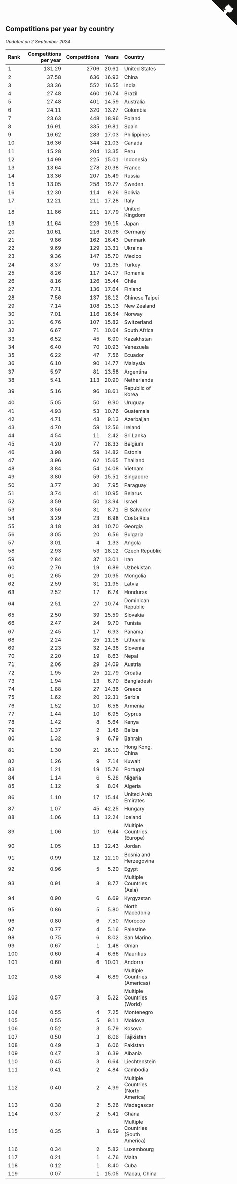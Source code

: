 ## Competitions per year by country

*Updated on  2 September 2024*

| Rank | Competitions per year | Competitions | Years | Country |
| :--- | ---: | ---: | ---: | :--- |
| 1 | 131.29 | 2706 | 20.61 | United States |
| 2 | 37.58 | 636 | 16.93 | China |
| 3 | 33.36 | 552 | 16.55 | India |
| 4 | 27.48 | 460 | 16.74 | Brazil |
| 5 | 27.48 | 401 | 14.59 | Australia |
| 6 | 24.11 | 320 | 13.27 | Colombia |
| 7 | 23.63 | 448 | 18.96 | Poland |
| 8 | 16.91 | 335 | 19.81 | Spain |
| 9 | 16.62 | 283 | 17.03 | Philippines |
| 10 | 16.36 | 344 | 21.03 | Canada |
| 11 | 15.28 | 204 | 13.35 | Peru |
| 12 | 14.99 | 225 | 15.01 | Indonesia |
| 13 | 13.64 | 278 | 20.38 | France |
| 14 | 13.36 | 207 | 15.49 | Russia |
| 15 | 13.05 | 258 | 19.77 | Sweden |
| 16 | 12.30 | 114 | 9.26 | Bolivia |
| 17 | 12.21 | 211 | 17.28 | Italy |
| 18 | 11.86 | 211 | 17.79 | United Kingdom |
| 19 | 11.64 | 223 | 19.15 | Japan |
| 20 | 10.61 | 216 | 20.36 | Germany |
| 21 | 9.86 | 162 | 16.43 | Denmark |
| 22 | 9.69 | 129 | 13.31 | Ukraine |
| 23 | 9.36 | 147 | 15.70 | Mexico |
| 24 | 8.37 | 95 | 11.35 | Turkey |
| 25 | 8.26 | 117 | 14.17 | Romania |
| 26 | 8.16 | 126 | 15.44 | Chile |
| 27 | 7.71 | 136 | 17.64 | Finland |
| 28 | 7.56 | 137 | 18.12 | Chinese Taipei |
| 29 | 7.14 | 108 | 15.13 | New Zealand |
| 30 | 7.01 | 116 | 16.54 | Norway |
| 31 | 6.76 | 107 | 15.82 | Switzerland |
| 32 | 6.67 | 71 | 10.64 | South Africa |
| 33 | 6.52 | 45 | 6.90 | Kazakhstan |
| 34 | 6.40 | 70 | 10.93 | Venezuela |
| 35 | 6.22 | 47 | 7.56 | Ecuador |
| 36 | 6.10 | 90 | 14.77 | Malaysia |
| 37 | 5.97 | 81 | 13.58 | Argentina |
| 38 | 5.41 | 113 | 20.90 | Netherlands |
| 39 | 5.16 | 96 | 18.61 | Republic of Korea |
| 40 | 5.05 | 50 | 9.90 | Uruguay |
| 41 | 4.93 | 53 | 10.76 | Guatemala |
| 42 | 4.71 | 43 | 9.13 | Azerbaijan |
| 43 | 4.70 | 59 | 12.56 | Ireland |
| 44 | 4.54 | 11 | 2.42 | Sri Lanka |
| 45 | 4.20 | 77 | 18.33 | Belgium |
| 46 | 3.98 | 59 | 14.82 | Estonia |
| 47 | 3.96 | 62 | 15.65 | Thailand |
| 48 | 3.84 | 54 | 14.08 | Vietnam |
| 49 | 3.80 | 59 | 15.51 | Singapore |
| 50 | 3.77 | 30 | 7.95 | Paraguay |
| 51 | 3.74 | 41 | 10.95 | Belarus |
| 52 | 3.59 | 50 | 13.94 | Israel |
| 53 | 3.56 | 31 | 8.71 | El Salvador |
| 54 | 3.29 | 23 | 6.98 | Costa Rica |
| 55 | 3.18 | 34 | 10.70 | Georgia |
| 56 | 3.05 | 20 | 6.56 | Bulgaria |
| 57 | 3.01 | 4 | 1.33 | Angola |
| 58 | 2.93 | 53 | 18.12 | Czech Republic |
| 59 | 2.84 | 37 | 13.01 | Iran |
| 60 | 2.76 | 19 | 6.89 | Uzbekistan |
| 61 | 2.65 | 29 | 10.95 | Mongolia |
| 62 | 2.59 | 31 | 11.95 | Latvia |
| 63 | 2.52 | 17 | 6.74 | Honduras |
| 64 | 2.51 | 27 | 10.74 | Dominican Republic |
| 65 | 2.50 | 39 | 15.59 | Slovakia |
| 66 | 2.47 | 24 | 9.70 | Tunisia |
| 67 | 2.45 | 17 | 6.93 | Panama |
| 68 | 2.24 | 25 | 11.18 | Lithuania |
| 69 | 2.23 | 32 | 14.36 | Slovenia |
| 70 | 2.20 | 19 | 8.63 | Nepal |
| 71 | 2.06 | 29 | 14.09 | Austria |
| 72 | 1.95 | 25 | 12.79 | Croatia |
| 73 | 1.94 | 13 | 6.70 | Bangladesh |
| 74 | 1.88 | 27 | 14.36 | Greece |
| 75 | 1.62 | 20 | 12.31 | Serbia |
| 76 | 1.52 | 10 | 6.58 | Armenia |
| 77 | 1.44 | 10 | 6.95 | Cyprus |
| 78 | 1.42 | 8 | 5.64 | Kenya |
| 79 | 1.37 | 2 | 1.46 | Belize |
| 80 | 1.32 | 9 | 6.79 | Bahrain |
| 81 | 1.30 | 21 | 16.10 | Hong Kong, China |
| 82 | 1.26 | 9 | 7.14 | Kuwait |
| 83 | 1.21 | 19 | 15.76 | Portugal |
| 84 | 1.14 | 6 | 5.28 | Nigeria |
| 85 | 1.12 | 9 | 8.04 | Algeria |
| 86 | 1.10 | 17 | 15.44 | United Arab Emirates |
| 87 | 1.07 | 45 | 42.25 | Hungary |
| 88 | 1.06 | 13 | 12.24 | Iceland |
| 89 | 1.06 | 10 | 9.44 | Multiple Countries (Europe) |
| 90 | 1.05 | 13 | 12.43 | Jordan |
| 91 | 0.99 | 12 | 12.10 | Bosnia and Herzegovina |
| 92 | 0.96 | 5 | 5.20 | Egypt |
| 93 | 0.91 | 8 | 8.77 | Multiple Countries (Asia) |
| 94 | 0.90 | 6 | 6.69 | Kyrgyzstan |
| 95 | 0.86 | 5 | 5.80 | North Macedonia |
| 96 | 0.80 | 6 | 7.50 | Morocco |
| 97 | 0.77 | 4 | 5.16 | Palestine |
| 98 | 0.75 | 6 | 8.02 | San Marino |
| 99 | 0.67 | 1 | 1.48 | Oman |
| 100 | 0.60 | 4 | 6.66 | Mauritius |
| 101 | 0.60 | 6 | 10.01 | Andorra |
| 102 | 0.58 | 4 | 6.89 | Multiple Countries (Americas) |
| 103 | 0.57 | 3 | 5.22 | Multiple Countries (World) |
| 104 | 0.55 | 4 | 7.25 | Montenegro |
| 105 | 0.55 | 5 | 9.11 | Moldova |
| 106 | 0.52 | 3 | 5.79 | Kosovo |
| 107 | 0.50 | 3 | 6.06 | Tajikistan |
| 108 | 0.49 | 3 | 6.06 | Pakistan |
| 109 | 0.47 | 3 | 6.39 | Albania |
| 110 | 0.45 | 3 | 6.64 | Liechtenstein |
| 111 | 0.41 | 2 | 4.84 | Cambodia |
| 112 | 0.40 | 2 | 4.99 | Multiple Countries (North America) |
| 113 | 0.38 | 2 | 5.26 | Madagascar |
| 114 | 0.37 | 2 | 5.41 | Ghana |
| 115 | 0.35 | 3 | 8.59 | Multiple Countries (South America) |
| 116 | 0.34 | 2 | 5.82 | Luxembourg |
| 117 | 0.21 | 1 | 4.76 | Malta |
| 118 | 0.12 | 1 | 8.40 | Cuba |
| 119 | 0.07 | 1 | 15.05 | Macau, China |


<a href="https://github.com/JustinTimeCuber/wca_statistics" class="github-corner" aria-label="View source on Github"><svg width="80" height="80" viewBox="0 0 250 250" style="fill:#151513; color:#fff; position: absolute; top: 0; border: 0; right: 0;" aria-hidden="true"><path d="M0,0 L115,115 L130,115 L142,142 L250,250 L250,0 Z"></path><path d="M128.3,109.0 C113.8,99.7 119.0,89.6 119.0,89.6 C122.0,82.7 120.5,78.6 120.5,78.6 C119.2,72.0 123.4,76.3 123.4,76.3 C127.3,80.9 125.5,87.3 125.5,87.3 C122.9,97.6 130.6,101.9 134.4,103.2" fill="currentColor" style="transform-origin: 130px 106px;" class="octo-arm"></path><path d="M115.0,115.0 C114.9,115.1 118.7,116.5 119.8,115.4 L133.7,101.6 C136.9,99.2 139.9,98.4 142.2,98.6 C133.8,88.0 127.5,74.4 143.8,58.0 C148.5,53.4 154.0,51.2 159.7,51.0 C160.3,49.4 163.2,43.6 171.4,40.1 C171.4,40.1 176.1,42.5 178.8,56.2 C183.1,58.6 187.2,61.8 190.9,65.4 C194.5,69.0 197.7,73.2 200.1,77.6 C213.8,80.2 216.3,84.9 216.3,84.9 C212.7,93.1 206.9,96.0 205.4,96.6 C205.1,102.4 203.0,107.8 198.3,112.5 C181.9,128.9 168.3,122.5 157.7,114.1 C157.9,116.9 156.7,120.9 152.7,124.9 L141.0,136.5 C139.8,137.7 141.6,141.9 141.8,141.8 Z" fill="currentColor" class="octo-body"></path></svg></a><style>.github-corner:hover .octo-arm{animation:octocat-wave 560ms ease-in-out}@keyframes octocat-wave{0%,100%{transform:rotate(0)}20%,60%{transform:rotate(-25deg)}40%,80%{transform:rotate(10deg)}}@media (max-width:500px){.github-corner:hover .octo-arm{animation:none}.github-corner .octo-arm{animation:octocat-wave 560ms ease-in-out}}</style>

